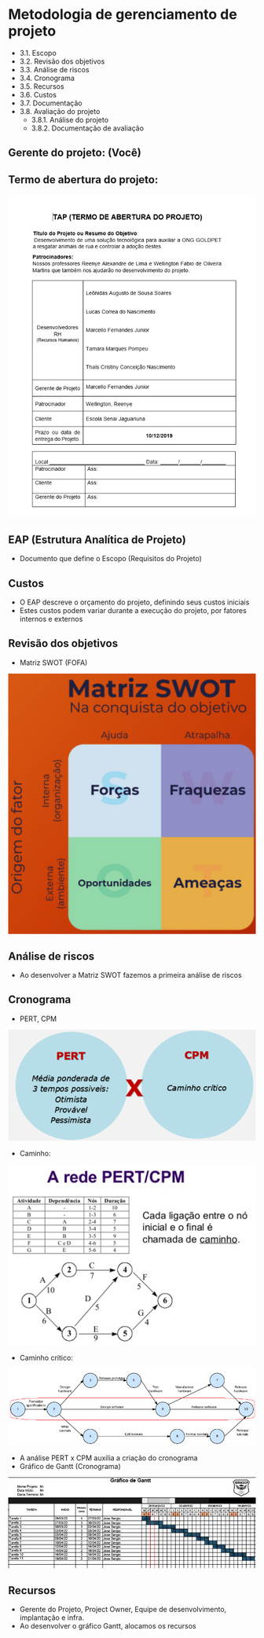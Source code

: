 # Metodologia de gerenciamento de projeto
- 3.1. Escopo
- 3.2. Revisão dos objetivos
- 3.3. Análise de riscos
- 3.4. Cronograma
- 3.5. Recursos
- 3.6. Custos
- 3.7. Documentação
- 3.8. Avaliação do projeto
	- 3.8.1. Análise do projeto
	- 3.8.2. Documentação de avaliação

## Gerente do projeto: (Você)

## Termo de abertura do projeto:
![](tap.png)

## EAP (Estrutura Analítica de Projeto)
- Documento que define o Escopo (Requisitos do Projeto)

## Custos
- O EAP descreve o orçamento do projeto, definindo seus custos iniciais
- Estes custos podem variar durante a execução do projeto, por fatores internos e externos

## Revisão dos objetivos
- Matriz SWOT (FOFA)

![](riscos_swot.png)

## Análise de riscos
- Ao desenvolver a Matriz SWOT fazemos a primeira análise de riscos

## Cronograma
- PERT, CPM

![](pert_cpm.png)

- Caminho:

![](caminho.png)

- Caminho crítico:

![](caminho_critico.png)

- A análise PERT x CPM auxilia a criação do cronograma
- Gráfico de Gantt (Cronograma)

![](gantt1.png)

## Recursos

- Gerente do Projeto, Project Owner, Equipe de desenvolvimento, implantação e infra.
- Ao desenvolver o gráfico Gantt, alocamos os recursos
